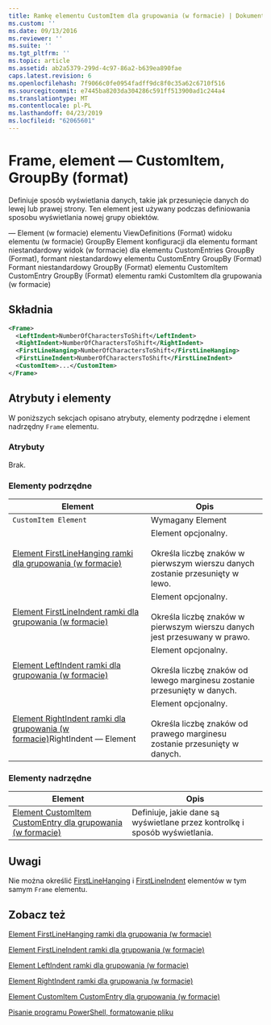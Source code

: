 ```yaml
---
title: Ramkę elementu CustomItem dla grupowania (w formacie) | Dokumentacja firmy Microsoft
ms.custom: ''
ms.date: 09/13/2016
ms.reviewer: ''
ms.suite: ''
ms.tgt_pltfrm: ''
ms.topic: article
ms.assetid: ab2a5379-299d-4c97-86a2-b639ea890fae
caps.latest.revision: 6
ms.openlocfilehash: 7f9066c0fe0954fadff9dc8f0c35a62c6710f516
ms.sourcegitcommit: e7445ba8203da304286c591ff513900ad1c244a4
ms.translationtype: MT
ms.contentlocale: pl-PL
ms.lasthandoff: 04/23/2019
ms.locfileid: "62065601"
---
```

# <a name="frame-element-for-customitem-for-groupby-format"></a>Frame, element — CustomItem, GroupBy (format)

Definiuje sposób wyświetlania danych, takie jak przesunięcie danych do lewej lub prawej strony. Ten element jest używany podczas definiowania sposobu wyświetlania nowej grupy obiektów.

— Element (w formacie) elementu ViewDefinitions (Format) widoku elementu (w formacie) GroupBy Element konfiguracji dla elementu formant niestandardowy widok (w formacie) dla elementu CustomEntries GroupBy (Format), formant niestandardowy elementu CustomEntry GroupBy (Format) Formant niestandardowy GroupBy (Format) elementu CustomItem CustomEntry GroupBy (Format) elementu ramki CustomItem dla grupowania (w formacie)

## <a name="syntax"></a>Składnia

```xml
<Frame>
  <LeftIndent>NumberOfCharactersToShift</LeftIndent>
  <RightIndent>NumberOfCharactersToShift</RightIndent>
  <FirstLineHanging>NumberOfCharactersToShift</FirstLineHanging>
  <FirstLineIndent>NumberOfCharactersToShift</FirstLineIndent>
  <CustomItem>...</CustomItem>
</Frame>
```

## <a name="attributes-and-elements"></a>Atrybuty i elementy

W poniższych sekcjach opisano atrybuty, elementy podrzędne i element nadrzędny `Frame` elementu.

### <a name="attributes"></a>Atrybuty

Brak.

### <a name="child-elements"></a>Elementy podrzędne

|Element|Opis|
|-------------|-----------------|
|`CustomItem Element`|Wymagany Element|
|[Element FirstLineHanging ramki dla grupowania (w formacie)](./firstlinehanging-element-for-frame-for-groupby-format.md)|Element opcjonalny.<br /><br /> Określa liczbę znaków w pierwszym wierszu danych zostanie przesunięty w lewo.|
|[Element FirstLineIndent ramki dla grupowania (w formacie)](./firstlineindent-element-for-frame-for-groupby-format.md)|Element opcjonalny.<br /><br /> Określa liczbę znaków w pierwszym wierszu danych jest przesuwany w prawo.|
|[Element LeftIndent ramki dla grupowania (w formacie)](./leftindent-element-for-frame-for-groupby-format.md)|Element opcjonalny.<br /><br /> Określa liczbę znaków od lewego marginesu zostanie przesunięty w danych.|
|[Element RightIndent ramki dla grupowania (w formacie)](./rightindent-element-for-frame-for-groupby-format.md)RightIndent — Element|Element opcjonalny.<br /><br /> Określa liczbę znaków od prawego marginesu zostanie przesunięty w danych.|

### <a name="parent-elements"></a>Elementy nadrzędne

|Element|Opis|
|-------------|-----------------|
|[Element CustomItem CustomEntry dla grupowania (w formacie)](./customitem-element-for-customentry-for-groupby-format.md)|Definiuje, jakie dane są wyświetlane przez kontrolkę i sposób wyświetlania.|

## <a name="remarks"></a>Uwagi

Nie można określić [FirstLineHanging](./firstlinehanging-element-for-frame-for-groupby-format.md) i [FirstLineIndent](./firstlineindent-element-for-frame-for-groupby-format.md) elementów w tym samym `Frame` elementu.

## <a name="see-also"></a>Zobacz też

[Element FirstLineHanging ramki dla grupowania (w formacie)](./firstlinehanging-element-for-frame-for-groupby-format.md)

[Element FirstLineIndent ramki dla grupowania (w formacie)](./firstlineindent-element-for-frame-for-groupby-format.md)

[Element LeftIndent ramki dla grupowania (w formacie)](./leftindent-element-for-frame-for-groupby-format.md)

[Element RightIndent ramki dla grupowania (w formacie)](./rightindent-element-for-frame-for-groupby-format.md)

[Element CustomItem CustomEntry dla grupowania (w formacie)](./customitem-element-for-customentry-for-groupby-format.md)

[Pisanie programu PowerShell, formatowanie pliku](./writing-a-powershell-formatting-file.md)
